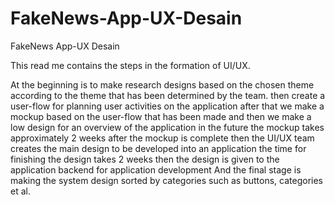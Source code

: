 # FakeNews-App-UX-Desain
FakeNews App-UX Desain

This read me contains the steps in the formation of UI/UX.

At the beginning is to make research designs based on the chosen theme according to the theme that has been determined by the team.
then create a user-flow for planning user activities on the application
after that we make a mockup based on the user-flow that has been made and then we make a low design for an overview of the application in the future
the mockup takes approximately 2 weeks
after the mockup is complete then the UI/UX team creates the main design to be developed into an application
the time for finishing the design takes 2 weeks then the design is given to the application backend for application development
And the final stage is making the system design sorted by categories such as buttons, categories et al.
